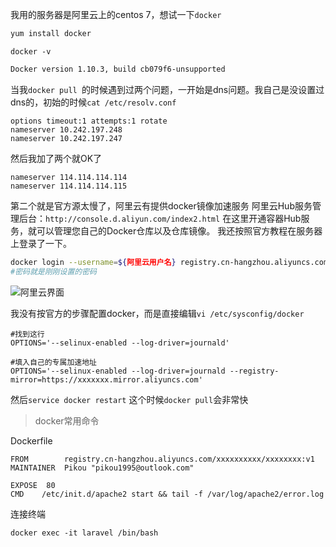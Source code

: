 我用的服务器是阿里云上的centos 7，想试一下```docker```

```bash
yum install docker
```
```docker -v```

```bash
Docker version 1.10.3, build cb079f6-unsupported
```

当我```docker pull ```的时候遇到过两个问题，一开始是dns问题。我自己是没设置过dns的，初始的时候```cat /etc/resolv.conf``` 

```
options timeout:1 attempts:1 rotate
nameserver 10.242.197.248
nameserver 10.242.197.247
```

然后我加了两个就OK了

```
nameserver 114.114.114.114
nameserver 114.114.114.115
```
第二个就是官方源太慢了，阿里云有提供docker镜像加速服务
阿里云Hub服务管理后台：```http://console.d.aliyun.com/index2.html```
在这里开通容器Hub服务，就可以管理您自己的Docker仓库以及仓库镜像。
我还按照官方教程在服务器上登录了一下。
```bash
docker login --username=${阿里云用户名} registry.cn-hangzhou.aliyuncs.com
#密码就是刚刚设置的密码
```

![阿里云界面](../images/12/0.png)

我没有按官方的步骤配置docker，而是直接编辑```vi /etc/sysconfig/docker```

```
#找到这行
OPTIONS='--selinux-enabled --log-driver=journald'
```
```
#填入自己的专属加速地址
OPTIONS='--selinux-enabled --log-driver=journald --registry-mirror=https://xxxxxxx.mirror.aliyuncs.com'
```
然后```service docker restart```
这个时候```docker pull```会非常快


> docker常用命令

Dockerfile

```
FROM        registry.cn-hangzhou.aliyuncs.com/xxxxxxxxxx/xxxxxxxx:v1
MAINTAINER  Pikou "pikou1995@outlook.com"

EXPOSE  80
CMD    /etc/init.d/apache2 start && tail -f /var/log/apache2/error.log
```

连接终端

```
docker exec -it laravel /bin/bash
```
